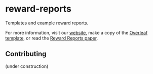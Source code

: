 # reward-reports
Templates and example reward reports.

For more information, visit our [website](https://rewardreports.github.io/), make a copy of the [Overleaf template](https://www.overleaf.com/read/jmxtdhkfnjws), or read the [Reward Reports paper](https://arxiv.org/abs/2204.10817).

## Contributing 
(under construction)